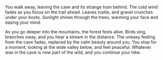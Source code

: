 You walk away, leaving the cave and its strange hum behind. The cold wind fades as you focus on the trail ahead. Leaves rustle, and gravel crunches under your boots. Sunlight shines through the trees, warming your face and easing your mind.

As you go deeper into the mountains, the forest feels alive. Birds sing, branches sway, and you hear a stream in the distance. The uneasy feeling from the cave fades, replaced by the calm beauty around you. You stop for a moment, looking at the wide valley below, and feel peaceful. Whatever was in the cave is now part of the wild, and you continue your hike.